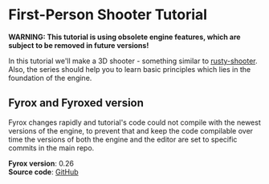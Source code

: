 # First-Person Shooter Tutorial

**WARNING: This tutorial is using obsolete engine features, which are subject to be removed in future versions!**

In this tutorial we'll make a 3D shooter - something similar to [rusty-shooter](https://github.com/mrDIMAS/rusty-shooter).
Also, the series should help you to learn basic principles which lies in the foundation of the engine.

## Fyrox and Fyroxed version

Fyrox changes rapidly and tutorial's code could not compile with the newest versions of the engine, to prevent that
and keep the code compilable over time the versions of both the engine and the editor are set to specific commits 
in the main repo.

**Fyrox version**: 0.26  
**Source code**: [GitHub](https://github.com/FyroxEngine/Fyrox-tutorials/)